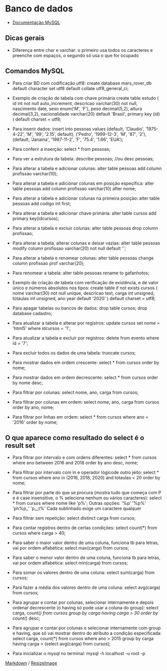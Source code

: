 # Banco de dados

- [Documentação MySQL](https://dev.mysql.com/doc/refman/8.0/en/)

## Dicas gerais
* Diferença entre char e varchar: o primeiro usa todos os caracteres e preenche com espaços, o segundo só usa o que for ocupado

## Comandos MySQL
* Para criar BD com codificação utf8:
    create database mars_rover_db default character set utf8 default collate utf8_general_ci;

* Exemplo de criação de tabela com chave primária 
    create table estudo (
    id int not null auto_increment,
    descricao varchar(30) not null,
    nascimento date,
    sexo enum('M', 'F'),
    peso decimal(5,2),
    altura decimal(3,2),
    nacionalidade varchar(20) default 'Brasil',
    primary key (id)
    ) default charset = utf8;

* Para inserir dados:
    insert into pessoas values (default, 'Claudio', '1975-4-22', 'M', '99', '2.15', default), ('Pedro', '1999-12-3', 'M', '87', '2'), (default, 'Janaina', '1987-11-2', 'F', '75.4', '1.66', 'EUA');

* Para conferir a inserção:
    select * from pessoas;

* Para ver a estrutura da tabela:
    describe pessoas;   //ou desc pessoas;

* Para alterar a tabela e adicionar colunas:
    alter table pessoas
    add column profissao varchar(10);

* Para alterar a tabela e adicionar colunas em posição específica:
    alter table pessoas
    add column profissao varchar(10) after nome;

* Para alterar a tabela e adicionar colunas na primeira posição:
    alter table pessoas
    add codigo int first;

* Para alterar a tabela e adicionar chave primária:
    alter table cursos add primary key(idcursos);

* Para alterar a tabela e excluir colunas:
    alter table pessoas
    drop column profissao;

* Para alterar a tabela, alterar colunas e deixar vazias:
    alter table pessoas
    modify column profissao varchar(20) not null default '';

* Para alterar a tabela e renomear colunas:
    alter table pessoas
    change column profissao prof varchar(20);

* Para renomear a tabela:
    alter table pessoas
    rename to gafanhotos;

* Exemplo de criação de tabela com verificação de existência, e de valor único e números absolutos nos tipos:
    create table if not exists cursos (
    nome varchar(30) not null unique,
    descricao text,
    carga int unsigned,
    totaulas int unsigned,
    ano year default '2020'
    ) default charset = utf8;

* Para apagar tabelas ou bancos de dados:
    drop table cursos;
    drop database cadastro;

* Para atualizar a tabela e alterar por registros:
    update cursos
    set nome = 'html5'
    where idcursos = '1';

* Para atualizar a tabela e excluir por registros:
    delete from evento where id = '7';

* Para excluir todos os dados de uma tabela:
    truncate cursos;

* Para mostrar dados em ordem crescente:
    select * from cursos
    order by nome;

* Para mostrar dados em ordem decrescente:
    select * from cursos
    order by nome desc;

* Para filtrar por colunas:
    select nome, ano, carga from cursos;

* Para filtrar por colunas em ordem:
    select nome, ano, carga from cursos
    order by ano, nome;

* Para filtrar por linhas em ordem:
    select * from cursos
    where ano = '2016'
    order by nome;

O que aparece como resultado do select é o result set
------------------------------------------------
* Para filtrar por intervalo e com ordens diferentes:
    select * from cursos
    where ano between 2016 and 2018
    order by ano desc, nome;

* Para filtrar por intervalo com in e operador lógicode outro jeito:
    select * from cursos
    where ano in (2016, 2018, 2020) and totaulas < 20
    order by nome;

* Para filtrar por parte do que se procura (mostra tudo que começa com P e é case insensitive, o % seleciona nenhum ou vários caracteres):
    select * from cursos
    where nome like 'p%';
Outras opções: '%p'  '%p%'  'ph%p_'  'p__t%'
Cada sublinhado exige um caractere qualquer

* Para filtrar sem repetição:
    select distinct carga from cursos;

- Para contar registros dentro de certas condições:
    select count(*) from cursos where carga > 40;

- Para saber o maior valor dentro de uma coluna, funciona tb para letras, vai por ordem alfabética:
    select max(carga) from cursos;

* Para saber o menor valor dentro de uma coluna, funciona tb para letras, vai por ordem alfabética:
    select min(carga) from cursos;

* Para somar os valores dentro de uma coluna:
    select sum(carga) from cursos;

* Para fazer a média dos valores dentro de uma coluna:
    select avg(carga) from cursos;

* Para agrupar e contar por colunas, selecionar internamente e depois ordenar decrescente (o having só pode usar a coluna do group):
    select carga, count(*) from cursos
    group by carga
    having carga > 30
    order by count(*) desc;

* Para agrupar e contar por colunas e selecionar internamente com group e having, que só vai mostrar dentro do atributo a condição especificada:
    select carga, count(*) from cursos
    where ano > 2015
    group by carga
    having carga > (select avg(carga) from cursos);

* Para inicializar o mysql no terminal:
    mysql -h localhost -u root -p

[Markdown](https://guides.github.com/features/mastering-markdown/) / [ResizeImage](https://resizeimage.net/)
